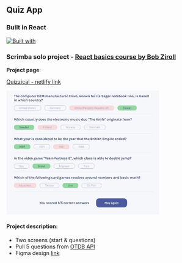 ## Quiz App 

### Built in React
[![Built with](https://skillicons.dev/icons?i=react,js,css,html)](https://skillicons.dev)
### Scrimba solo project - [React basics course by Bob Ziroll](https://scrimba.com/learn/learnreact)

**Project page**:

[Quizzical - netlify link](https://quiz-app-agnkos.netlify.app/)

<img src='./public/images/screen2.jpg' width='400'> 

#### Project description:
- Two screens (start & questions)
- Pull 5 questions from [OTDB API](https://opentdb.com/api_config.php)
- Figma design [link](https://www.figma.com/file/E9S5iPcm10f0RIHK8mCqKL/Quizzical-App?node-id=0%3A1)

